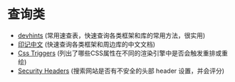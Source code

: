 # 查询类

- [devhints](https://devhints.io/) (常用速查表，快速查询各类框架和库的常用方法，很实用)
- [印记中文](https://docschina.org/) (快速查询各类框架和周边库的中文文档)
- [Css Triggers](https://csstriggers.com/) (列出了哪些CSS属性在不同的渲染引擎中是否会触发重排或重绘)
- [Security Headers](https://securityheaders.com/) (搜索网站是否有不安全的头部 header 设置，并会评分)